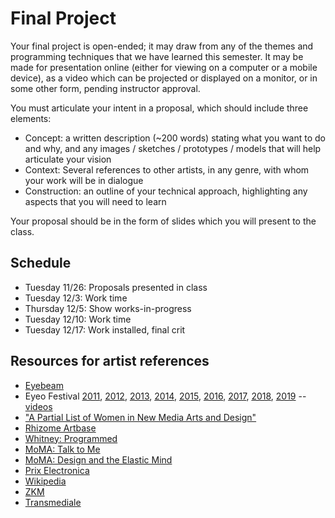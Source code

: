 # Final Project

Your final project is open-ended; it may draw from any of the themes and programming techniques that we have learned this semester. It may be made for presentation online (either for viewing on a computer or a mobile device), as a video which can be projected or displayed on a monitor, or in some other form, pending instructor approval.

You must articulate your intent in a proposal, which should include three elements:
- Concept: a written description (\~200 words) stating what you want to do and why, and any images / sketches / prototypes / models that will help articulate your vision
- Context: Several references to other artists, in any genre, with whom your work will be in dialogue
- Construction: an outline of your technical approach, highlighting any aspects that you will need to learn
<!-- - Display: what you will need to show your work -->

Your proposal should be in the form of slides which you will present to the class.


## Schedule
- Tuesday 11/26: Proposals presented in class
- Tuesday 12/3: Work time
- Thursday 12/5: Show works-in-progress
- Tuesday 12/10: Work time
- Tuesday 12/17: Work installed, final crit


## Resources for artist references
- [Eyebeam](https://www.eyebeam.org/artists/)
- Eyeo Festival [2011](http://eyeofestival.com/2011), [2012](http://eyeofestival.com/2012), [2013](http://eyeofestival.com/2013), [2014](http://eyeofestival.com/2014), [2015](http://eyeofestival.com/2015), [2016](http://eyeofestival.com/2016), [2017](http://eyeofestival.com/2017), [2018](http://eyeofestival.com/2018), [2019](http://eyeofestival.com/2019) -- [videos](https://vimeo.com/eyeofestival/channels/moderated)
- ["A Partial List of Women in New Media Arts and Design"](http://cmuems.com/2015c/deliverables/deliverables-10/lists-of-women-media-artists/)
- [Rhizome Artbase](https://rhizome.org/art/artbase/)
- [Whitney: Programmed](https://whitney.org/exhibitions/programmed#exhibition-artworks)
- [MoMA: Talk to Me](https://www.moma.org/interactives/exhibitions/2011/talktome/objects/)
- [MoMA: Design and the Elastic Mind](https://www.moma.org/artists?exhibition_id=58)
- [Prix Electronica](http://archive.aec.at/prix/)
- [Wikipedia](https://en.wikipedia.org/wiki/List_of_new_media_artists)
- [ZKM](https://zkm.de/en/collection-archives/archives/project-archive)
- [Transmediale](https://transmediale.de/archive/explore?f[0]=type:artwork)
